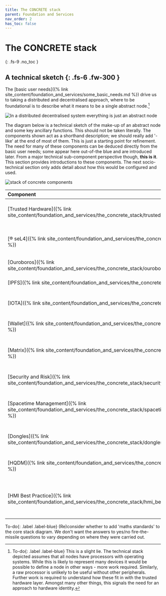 ```yaml
---
title: The CONCRETE stack
parent: Foundation and Services
nav_order: 2
has_toc: false
---
```


# The CONCRETE stack
{: .fs-9 .no_toc }


A technical sketch
{: .fs-6 .fw-300 }
----

The [basic user needs]({% link site_content/foundation_and_services/some_basic_needs.md %}) drive us to taking a distributed and decentralised approach, where to be foundational is to describe what it means to be a single abstract node.[^caveat]

[^caveat]:
    <span>To-do</span>{: .label .label-blue} This is a slight lie. The technical stack depicted assumes that all nodes have processors with operating systems.  While this is likely to represent many devices it would be possible to define a node in other ways - more work required.  Similarly, a raw processor is unlikely to be useful without other peripherals.  Further work is required to understand how these fit in with the trusted hardware layer. Amongst many other things, this signals the need for an approach to hardware identity.

![In a distributed decentralised system everything is just an abstract node](../../../../images/current/abstract_node.png)

The diagram below is a technical sketch of the make-up of an abstract node and some key ancillary functions. This should not be taken literally. The components shown act as a shorthand description; we should really add '-like' at the end of most of them. This is just a starting point for refinement.  The need for many of these components can be deduced directly from the basic user needs; some appear here out-of-the blue and are introduced later. From a major technical sub-component perspective though, **this is it**.  This section provides introductions to these components. The next socio-technical section only adds detail about how this would be configured and used.  

![stack of concrete components](../../../../images/current/CONCRETE_stack.png)

| Component                                                                                                          | Description                                                                  |
|:-------------------------------------------------------------------------------------------------------------------|:-----------------------------------------------------------------------------|
| [Trusted Hardware]({% link site_content/foundation_and_services/the_concrete_stack/trusted_hardware.md %})         | The physical processor and associated risks.                                 |
| [&#174; seL4]({% link site_content/foundation_and_services/the_concrete_stack/seL4.md %})                          | The world's most highly assured operating system kernel.                     |
| [Ouroboros]({% link site_content/foundation_and_services/the_concrete_stack/ouroboros.md %})                       | Networking.                                                                  |
| [IPFS]({% link site_content/foundation_and_services/the_concrete_stack/ipfs.md %})                                 | Distributed, decentralised data storage.                                     |
| [IOTA]({% link site_content/foundation_and_services/the_concrete_stack/iota.md %})                                 | Distributed ledger and compute.                                              |
| [Wallet]({% link site_content/foundation_and_services/the_concrete_stack/wallet.md %})                             | Somewhere to store cryptographic keys etc.                                   |
| [Matrix]({% link site_content/foundation_and_services/the_concrete_stack/matrix.md %})                             | Distributed, decentralised communications media.                             |
| [Security and Risk]({% link site_content/foundation_and_services/the_concrete_stack/security_and_risk.md %})       | Applications associated with security and risk.                              |
| [Spacetime Management]({% link site_content/foundation_and_services/the_concrete_stack/spacetime_management.md %}) | Infrastructure and processes associated with clock synchronisation           |
| [Dongles]({% link site_content/foundation_and_services/the_concrete_stack/dongles.md %})                           | Non-nodal devices for users and security.                                    |
| [HQDM]({% link site_content/foundation_and_services/the_concrete_stack/hqdm.md %})                                 | The ontology - the ultimate tool for data interoperability.                  |
| [HMI Best Practice]({% link site_content/foundation_and_services/the_concrete_stack/hmi_best_practices.md %})      | Human Machine Interface standards - crucial for efficiency and effectiveness |


<span>To-do</span>{: .label .label-blue} (Re)consider whether to add 'maths standards' to the core stack diagram.  We don't want the answers to yes/no fire-the-missile questions to vary depending on where they were carried out.




